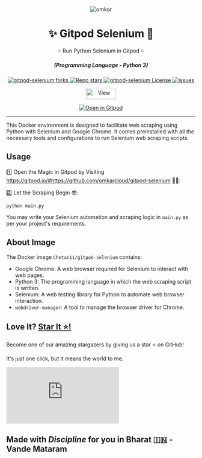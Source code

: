 <p align="center">
  <img src="https://www.omkar.cloud/images/favicon/prod/favicon-256x256.png" alt="omkar" />
</p>
  <div align="center" style="margin-top: 0;">
  <h1>✨ Gitpod Selenium 🤖</h1>
  <p>💦 Run Python Selenium in Gitpod 💦</p>
</div>
<em>
  <h5 align="center">(Programming Language - Python 3)</h5>
</em>
<p align="center">
  <a href="#">
    <img alt="gitpod-selenium forks" src="https://img.shields.io/github/forks/omkarcloud/gitpod-selenium?style=for-the-badge" />
  </a>
  <a href="#">
    <img alt="Repo stars" src="https://img.shields.io/github/stars/omkarcloud/gitpod-selenium?style=for-the-badge&color=yellow" />
  </a>
  <a href="#">
    <img alt="gitpod-selenium License" src="https://img.shields.io/github/license/omkarcloud/gitpod-selenium?color=orange&style=for-the-badge" />
  </a>
  <a href="https://github.com/omkarcloud/gitpod-selenium/issues">
    <img alt="issues" src="https://img.shields.io/github/issues/omkarcloud/gitpod-selenium?color=purple&style=for-the-badge" />
  </a>
</p>
<p align="center">
  <img src="https://views.whatilearened.today/views/github/omkarcloud/gitpod-selenium.svg" width="80px" height="28px" alt="View" />
</p>

<p align="center">
  <a href="https://gitpod.io/#https://github.com/omkarcloud/gitpod-selenium">
    <img alt="Open in Gitpod" src="https://gitpod.io/button/open-in-gitpod.svg" />
  </a>
</p>
  
---

This Docker environment is designed to facilitate web scraping using Python with Selenium and Google Chrome. It comes preinstalled with all the necessary tools and configurations to run Selenium web scraping scripts.


## Usage

1️⃣ Open the Magic in Gitpod by Visiting https://gitpod.io/#https://github.com/omkarcloud/gitpod-selenium 🧙‍♀️:

2️⃣ Let the Scraping Begin 😎:
```shell
python main.py
```

You may write your Selenium automation and scraping logic in `main.py` as per your project's requirements.


## About Image

The Docker image `Chetan11/gitpod-selenium` contains:

- Google Chrome: A web browser required for Selenium to interact with web pages.
- Python 3: The programming language in which the web scraping script is written.
- Selenium: A web testing library for Python to automate web browser interaction.
- `webdriver-manager`: A tool to manage the browser driver for Chrome.


## Love It? [Star It ⭐!](https://github.com/omkarcloud/gitpod-selenium)

Become one of our amazing stargazers by giving us a star ⭐ on GitHub!

It's just one click, but it means the world to me.

[![Stargazers for @omkarcloud/gitpod-selenium](https://bytecrank.com/nastyox/reporoster/php/stargazersSVG.php?user=omkarcloud&repo=gitpod-selenium)](https://github.com/omkarcloud/gitpod-selenium/stargazers)

## Made with *Discipline* for you in Bharat 🇮🇳 - Vande Mataram
